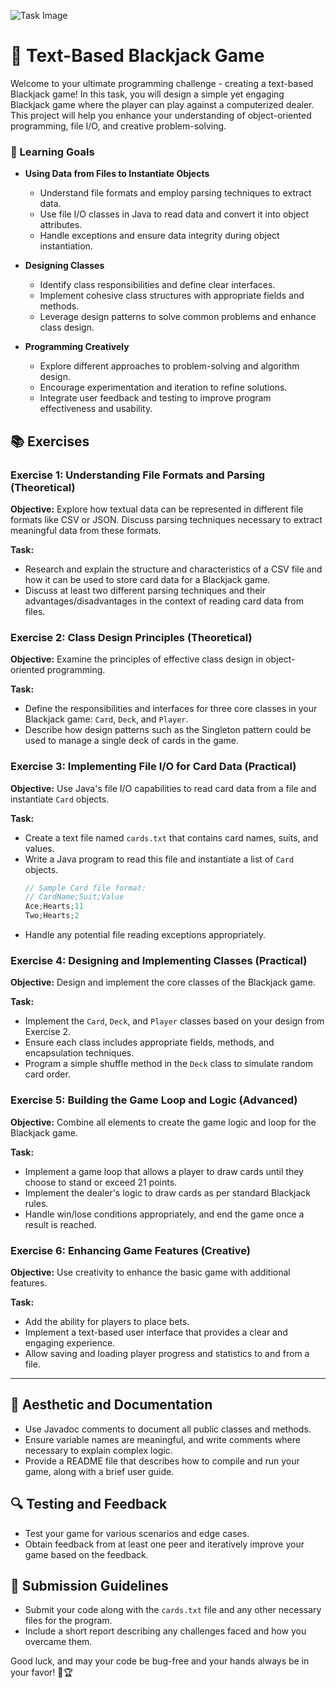 ![Task Image](https://oaidalleapiprodscus.blob.core.windows.net/private/org-asPC5Skb6EoE1i324HhdGnV1/user-4VyHdJuNDsg3rdcmO7ghXoi2/img-XeVKg5sW39r127tcSCddm53k.png?st=2024-11-08T10%3A22%3A54Z&se=2024-11-08T12%3A22%3A54Z&sp=r&sv=2024-08-04&sr=b&rscd=inline&rsct=image/png&skoid=d505667d-d6c1-4a0a-bac7-5c84a87759f8&sktid=a48cca56-e6da-484e-a814-9c849652bcb3&skt=2024-11-08T04%3A59%3A00Z&ske=2024-11-09T04%3A59%3A00Z&sks=b&skv=2024-08-04&sig=FOSR2tMtzIE7kHPk3%2BE%2Bup%2B/DdK/g3UzIKAXVEs2LFM%3D)

# 🎲 Text-Based Blackjack Game

Welcome to your ultimate programming challenge - creating a text-based Blackjack game! In this task, you will design a simple yet engaging Blackjack game where the player can play against a computerized dealer. This project will help you enhance your understanding of object-oriented programming, file I/O, and creative problem-solving.

### 🎯 Learning Goals

- **Using Data from Files to Instantiate Objects**
  - Understand file formats and employ parsing techniques to extract data.
  - Use file I/O classes in Java to read data and convert it into object attributes.
  - Handle exceptions and ensure data integrity during object instantiation.

- **Designing Classes**
  - Identify class responsibilities and define clear interfaces.
  - Implement cohesive class structures with appropriate fields and methods.
  - Leverage design patterns to solve common problems and enhance class design.

- **Programming Creatively**
  - Explore different approaches to problem-solving and algorithm design.
  - Encourage experimentation and iteration to refine solutions.
  - Integrate user feedback and testing to improve program effectiveness and usability.

## 📚 Exercises

### Exercise 1: Understanding File Formats and Parsing (Theoretical)
**Objective:** Explore how textual data can be represented in different file formats like CSV or JSON. Discuss parsing techniques necessary to extract meaningful data from these formats.

**Task:**
- Research and explain the structure and characteristics of a CSV file and how it can be used to store card data for a Blackjack game.
- Discuss at least two different parsing techniques and their advantages/disadvantages in the context of reading card data from files.

### Exercise 2: Class Design Principles (Theoretical)
**Objective:** Examine the principles of effective class design in object-oriented programming.

**Task:**
- Define the responsibilities and interfaces for three core classes in your Blackjack game: `Card`, `Deck`, and `Player`.
- Describe how design patterns such as the Singleton pattern could be used to manage a single deck of cards in the game.

### Exercise 3: Implementing File I/O for Card Data (Practical)
**Objective:** Use Java's file I/O capabilities to read card data from a file and instantiate `Card` objects.

**Task:**
- Create a text file named `cards.txt` that contains card names, suits, and values.
- Write a Java program to read this file and instantiate a list of `Card` objects.
  ```java
  // Sample Card file format:
  // CardName;Suit;Value
  Ace;Hearts;11
  Two;Hearts;2
  ```
- Handle any potential file reading exceptions appropriately.

### Exercise 4: Designing and Implementing Classes (Practical)
**Objective:** Design and implement the core classes of the Blackjack game.

**Task:**
- Implement the `Card`, `Deck`, and `Player` classes based on your design from Exercise 2.
- Ensure each class includes appropriate fields, methods, and encapsulation techniques.
- Program a simple shuffle method in the `Deck` class to simulate random card order.

### Exercise 5: Building the Game Loop and Logic (Advanced)
**Objective:** Combine all elements to create the game logic and loop for the Blackjack game.

**Task:**
- Implement a game loop that allows a player to draw cards until they choose to stand or exceed 21 points.
- Implement the dealer's logic to draw cards as per standard Blackjack rules.
- Handle win/lose conditions appropriately, and end the game once a result is reached.

### Exercise 6: Enhancing Game Features (Creative)
**Objective:** Use creativity to enhance the basic game with additional features.

**Task:**
- Add the ability for players to place bets.
- Implement a text-based user interface that provides a clear and engaging experience.
- Allow saving and loading player progress and statistics to and from a file.

---

## 🎨 Aesthetic and Documentation

- Use Javadoc comments to document all public classes and methods.
- Ensure variable names are meaningful, and write comments where necessary to explain complex logic.
- Provide a README file that describes how to compile and run your game, along with a brief user guide.

## 🔍 Testing and Feedback

- Test your game for various scenarios and edge cases.
- Obtain feedback from at least one peer and iteratively improve your game based on the feedback.

## 🚀 Submission Guidelines

- Submit your code along with the `cards.txt` file and any other necessary files for the program.
- Include a short report describing any challenges faced and how you overcame them.

Good luck, and may your code be bug-free and your hands always be in your favor! 🎲🏆